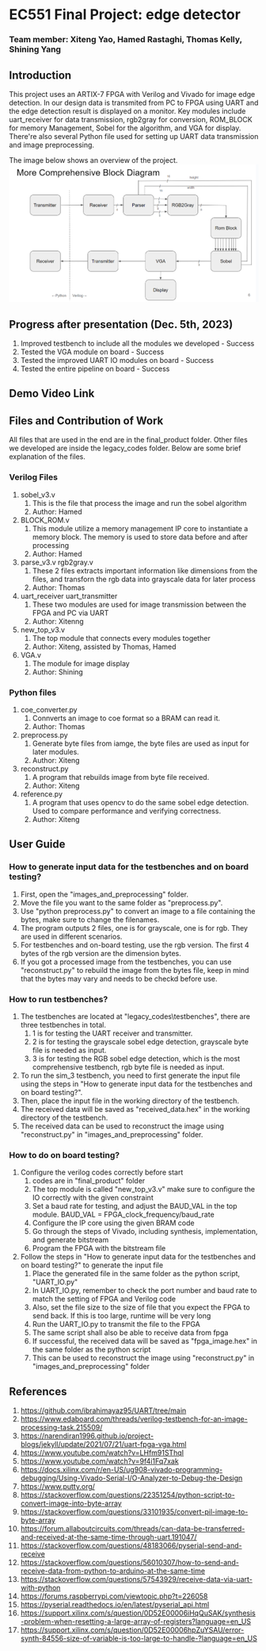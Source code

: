 # EC551 Final Project: edge detector


### Team member: Xiteng Yao, Hamed Rastaghi, Thomas Kelly, Shining Yang

## Introduction

This project uses an ARTIX-7 FPGA with Verilog and Vivado for image edge detection. In our design data is transmited from PC to FPGA using UART and the edge detection result is displayed on a monitor. Key modules include uart_receiver for data transmission, rgb2gray for conversion, ROM_BLOCK for memory Management, Sobel for the algorithm, and VGA for display. There're also several Python file used for setting up UART data transmission and image preprocessing.

The image below shows an overview of the project.
![img.png](img.png)



## Progress after presentation (Dec. 5th, 2023)
1. Improved testbench to include all the modules we developed  -  Success
2. Tested the VGA module on board   -  Success
3. Tested the improved UART IO modules on board  -  Success
4. Tested the entire pipeline on board   -  Success


## Demo Video Link






## Files and Contribution of Work

All files that are used in the end are in the final_product folder. Other files we developed are inside the legacy_codes folder. Below are some brief explanation of the files.

### Verilog Files
1. sobel_v3.v 
   1. This is the file that process the image and run the sobel algorithm
   2. Author: Hamed
2. BLOCK_ROM.v
   1. This module utilize a memory management IP core to instantiate a memory block. The memory is used to store data before and after processing
   2. Author: Hamed
3. parse_v3.v rgb2gray.v
   1. These 2 files extracts important information like dimensions from the files, and transforn the rgb data into grayscale data for later process
   2. Author: Thomas
4. uart_receiver uart_transmitter
   1. These two modules are used for image transmission between the FPGA and PC via UART
   2. Author: Xitenng
5. new_top_v3.v
   1. The top module that connects every modules together
   2. Author: Xiteng, assisted by Thomas, Hamed
6. VGA.v
   1. The module for image display
   2. Author: Shining

### Python files

1. coe_converter.py
   1. Connverts an image to coe format so a BRAM can read it.
   2. Author: Thomas
2. preprocess.py
   1. Generate byte files from iamge, the byte files are used as input for later modules.
   2. Author: Xiteng
5. reconstruct.py
   1. A program that rebuilds image from byte file received.
   2. Author: Xiteng
8. reference.py
   1. A program that uses opencv to do the same sobel edge detection. Used to compare performance and verifying correctness.
   2. Author: Xiteng

   

## User Guide
### How to generate input data for the testbenches and on board testing?
1. First, open the "images_and_preprocessing" folder.
2. Move the file you want to the same folder as "preprocess.py".
2. Use "python preprocess.py" to convert an image to a file containing the bytes, make sure to change the filenames.
3. The program outputs 2 files, one is for grayscale, one is for rgb. They are used in different scenarios.
4. For testbenches and on-board testing, use the rgb version. The first 4 bytes of the rgb version are the dimension bytes.
5. If you got a processed image from the testbenches, you can use "reconstruct.py" to rebuild the image from the bytes file, keep in mind that the bytes may vary and needs to be checkd before use.



### How to run testbenches?
1. The testbenches are located at "legacy_codes\testbenches", there are three testbenches in total.
   1. 1 is for testing the UART receiver and transmitter.
   2. 2 is for testing the grayscale sobel edge detection, grayscale byte file is needed as input.
   3. 3 is for testing the RGB sobel edge detection, which is the most comprehensive testbench, rgb byte file is needed as input.
2. To run the sim_3 testbench, you need to first generate the input file using the steps in "How to generate input data for the testbenches and on board testing?".
3. Then, place the input file in the working directory of the testbench.
4. The received data will be saved as "received_data.hex" in the working directory of the testbench.
5. The received data can be used to reconstruct the image using "reconstruct.py" in "images_and_preprocessing" folder.


### How to do on board testing?
1. Configure the verilog codes correctly before start
   1. codes are in "final_product" folder
   2. The top module is called "new_top_v3.v" make sure to configure the IO correctly with the given constraint
   3. Set a baud rate for testing, and adjust the BAUD_VAL in the top module. BAUD_VAL = FPGA_clock_frequency/baud_rate
   3. Configure the IP core using the given BRAM code
   3. Go through the steps of Vivado, including synthesis, implementation, and generate bitstream
   4. Program the FPGA with the bitstream file
2. Follow the steps in "How to generate input data for the testbenches and on board testing?" to generate the input file
   1. Place the generated file in the same folder as the python script, "UART_IO.py"
   2. In UART_IO.py, remember to check the port number and baud rate to match the setting of FPGA and Verilog code
   3. Also, set the file size to the size of file that you expect the FPGA to send back. If this is too large, runtime will be very long
   3. Run the UART_IO.py to transmit the file to the FPGA
   4. The same script shall also be able to receive data from fpga
   5. If successful, the received data will be saved as "fpga_image.hex" in the same folder as the python script
   6. This can be used to reconstruct the image using "reconstruct.py" in "images_and_preprocessing" folder


## References

1. https://github.com/ibrahimayaz95/UART/tree/main
2. https://www.edaboard.com/threads/verilog-testbench-for-an-image-processing-task.215509/
3. https://narendiran1996.github.io/project-blogs/jekyll/update/2021/07/21/uart-fpga-vga.html
3. https://www.youtube.com/watch?v=LHfm91SThqI
4. https://www.youtube.com/watch?v=9f4i1Fq7xak
5. https://docs.xilinx.com/r/en-US/ug908-vivado-programming-debugging/Using-Vivado-Serial-I/O-Analyzer-to-Debug-the-Design
6. https://www.putty.org/
7. https://stackoverflow.com/questions/22351254/python-script-to-convert-image-into-byte-array
8. https://stackoverflow.com/questions/33101935/convert-pil-image-to-byte-array
9. https://forum.allaboutcircuits.com/threads/can-data-be-transferred-and-received-at-the-same-time-through-uart.191047/
10. https://stackoverflow.com/questions/48183066/pyserial-send-and-receive
11. https://stackoverflow.com/questions/56010307/how-to-send-and-receive-data-from-python-to-arduino-at-the-same-time
12. https://stackoverflow.com/questions/57543929/receive-data-via-uart-with-python
13. https://forums.raspberrypi.com/viewtopic.php?t=226058
14. https://pyserial.readthedocs.io/en/latest/pyserial_api.html
15. https://support.xilinx.com/s/question/0D52E00006iHqQuSAK/synthesis-problem-when-resetting-a-large-array-of-registers?language=en_US
16. https://support.xilinx.com/s/question/0D52E00006hpZuYSAU/error-synth-84556-size-of-variable-is-too-large-to-handle-?language=en_US